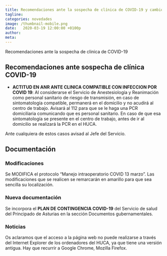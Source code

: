```yaml
---
title: Recomendaciones ante la sospecha de clínica de COVID-19 y cambios en documentación 
tagline: 
categories: novedades
image: /thumbnail-mobile.png
date:   2020-03-19 12:00:00 +0100p
author: 
meta: 
---
```

Recomendaciones ante la sospecha de clinica de COVID-19
<!--more-->
## Recomendaciones ante sospecha de clínica COVID-19
* **ACTITUD EN ANR ANTE CLINICA COMPATIBLE CON INFECCION POR COVID 19**: Al considerarse el Servicio de Anestesiología y Reanimación como personal sanitario de riesgo de transmisión, en caso de sintomatología compatible, permanerá en el domicilio y no acudirá al centro de trabajo.
Avisará al 112 para que se le haga una PCR domiciliaria comunicando que es personal sanitario.
En caso de que esa sintomatología se presente en el centro de trabajo, 	antes de ir al domicilio se realizará la PCR en el HUCA.

Ante cualquiera de estos casos avisad al Jefe del Servicio.

## Documentación
### Modificaciones
Se MODIFICA el protocolo “Manejo intraoperatorio COVID 13 marzo”. Las modificaciones que se realicen se remarcarán en amarillo para que sea sencilla su localización. 
### Nueva documentación
Se incorpora el **PLAN DE CONTINGENCIA COVID-19** del Servicio de salud del Principado de Asturias en la sección Documentos gubernamentales.

### Noticias
Os aclaramos que el acceso a la página web no puede realizarse a través del Internet Explorer de los ordenadores del HUCA, ya que tiene una versión antigua. Hay que recurrir a Google Chrome, Mozilla Firefox.